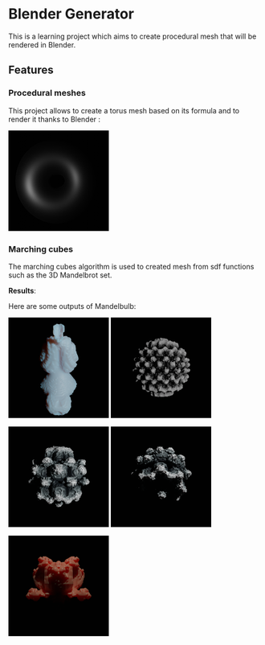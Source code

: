 # Blender Generator

This is a learning project which aims to create procedural mesh that will be rendered in Blender.

## Features

### Procedural meshes

This project allows to create a torus mesh based on its formula and to render it 
thanks to Blender :

![Torus](output/Resized/TorusPP1.png)

### Marching cubes

The marching cubes algorithm is used to created mesh from sdf functions such as the 3D Mandelbrot
set.

__Results__:

Here are some outputs of Mandelbulb:

![Mandelbulb](output/Resized/Mandelbrot.png) ![Mandelbulb](output/Resized/Mandelbrot1.png) 

![Mandelbulb](output/Resized/Mandelbrot2.png) ![Mandelbulb](output/Resized/Mandelbrot3.png) 

![Mandelbulb](output/Resized/Mandelbulb4.png) 
